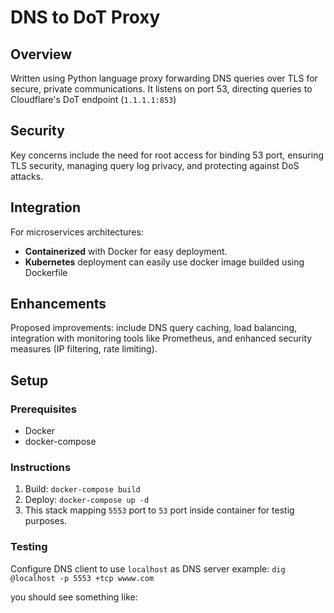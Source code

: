 # DNS to DoT Proxy

## Overview

Written using Python language proxy forwarding DNS queries over TLS for secure, private communications. It listens on port 53, directing queries to Cloudflare's DoT endpoint (`1.1.1.1:853`)

## Security

Key concerns include the need for root access for binding 53 port, ensuring TLS security, managing query log privacy, and protecting against DoS attacks.

## Integration

For microservices architectures:
- **Containerized** with Docker for easy deployment.
- **Kubernetes** deployment can easily use docker image builded using Dockerfile

## Enhancements

Proposed improvements: include DNS query caching, load balancing, integration with monitoring tools like Prometheus, and enhanced security measures (IP filtering, rate limiting).

## Setup

### Prerequisites
- Docker
- docker-compose

### Instructions

1. Build: `docker-compose build`
2. Deploy: `docker-compose up -d`
3. This stack mapping ```5553``` port to ```53``` port inside container for testig purposes.

### Testing

Configure DNS client to use ```localhost``` as DNS server
example: ```dig @localhost -p 5553 +tcp wwww.com```

you should see something like:
